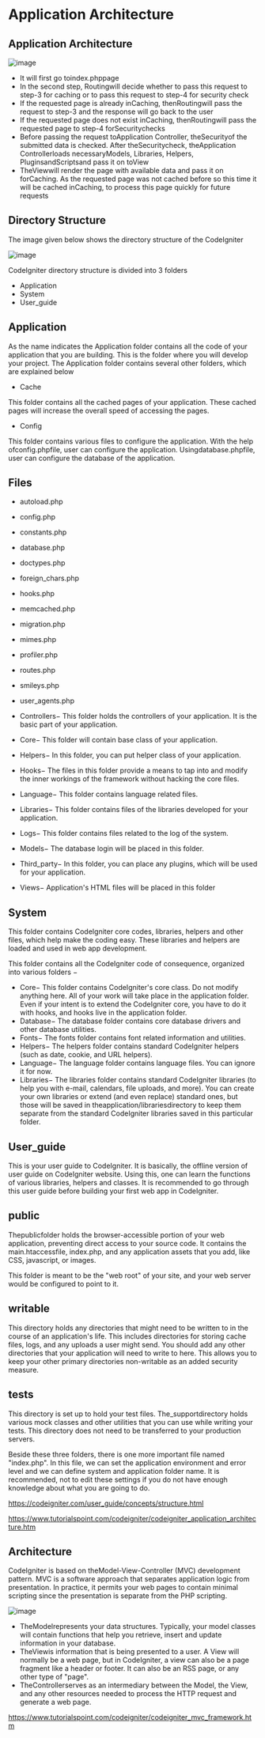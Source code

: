 # Application Architecture

## Application Architecture

![image](../../../media/CodeIgniter_Application-Architecture-image1.jpg)

- It will first go toindex.phppage
- In the second step, Routingwill decide whether to pass this request to step-3 for caching or to pass this request to step-4 for security check
- If the requested page is already inCaching, thenRoutingwill pass the request to step-3 and the response will go back to the user
- If the requested page does not exist inCaching, thenRoutingwill pass the requested page to step-4 forSecuritychecks
- Before passing the request toApplication Controller, theSecurityof the submitted data is checked. After theSecuritycheck, theApplication Controllerloads necessaryModels, Libraries, Helpers, PluginsandScriptsand pass it on toView
- TheViewwill render the page with available data and pass it on forCaching. As the requested page was not cached before so this time it will be cached inCaching, to process this page quickly for future requests

## Directory Structure

The image given below shows the directory structure of the CodeIgniter

![image](../../../media/CodeIgniter_Application-Architecture-image2.jpg)

CodeIgniter directory structure is divided into 3 folders

- Application
- System
- User_guide

## Application

As the name indicates the Application folder contains all the code of your application that you are building. This is the folder where you will develop your project. The Application folder contains several other folders, which are explained below

- Cache

This folder contains all the cached pages of your application. These cached pages will increase the overall speed of accessing the pages.

- Config

This folder contains various files to configure the application. With the help ofconfig.phpfile, user can configure the application. Usingdatabase.phpfile, user can configure the database of the application.

## Files

- autoload.php
- config.php
- constants.php
- database.php
- doctypes.php
- foreign_chars.php
- hooks.php
- memcached.php
- migration.php
- mimes.php
- profiler.php
- routes.php
- smileys.php
- user_agents.php

- Controllers− This folder holds the controllers of your application. It is the basic part of your application.
- Core− This folder will contain base class of your application.
- Helpers− In this folder, you can put helper class of your application.
- Hooks− The files in this folder provide a means to tap into and modify the inner workings of the framework without hacking the core files.
- Language− This folder contains language related files.
- Libraries− This folder contains files of the libraries developed for your application.
- Logs− This folder contains files related to the log of the system.
- Models− The database login will be placed in this folder.
- Third_party− In this folder, you can place any plugins, which will be used for your application.
- Views− Application's HTML files will be placed in this folder

## System

This folder contains CodeIgniter core codes, libraries, helpers and other files, which help make the coding easy. These libraries and helpers are loaded and used in web app development.

This folder contains all the CodeIgniter code of consequence, organized into various folders −

- Core− This folder contains CodeIgniter's core class. Do not modify anything here. All of your work will take place in the application folder. Even if your intent is to extend the CodeIgniter core, you have to do it with hooks, and hooks live in the application folder.
- Database− The database folder contains core database drivers and other database utilities.
- Fonts− The fonts folder contains font related information and utilities.
- Helpers− The helpers folder contains standard CodeIgniter helpers (such as date, cookie, and URL helpers).
- Language− The language folder contains language files. You can ignore it for now.
- Libraries− The libraries folder contains standard CodeIgniter libraries (to help you with e-mail, calendars, file uploads, and more). You can create your own libraries or extend (and even replace) standard ones, but those will be saved in theapplication/librariesdirectory to keep them separate from the standard CodeIgniter libraries saved in this particular folder.

## User_guide

This is your user guide to CodeIgniter. It is basically, the offline version of user guide on CodeIgniter website. Using this, one can learn the functions of various libraries, helpers and classes. It is recommended to go through this user guide before building your first web app in CodeIgniter.

## public

Thepublicfolder holds the browser-accessible portion of your web application, preventing direct access to your source code. It contains the main.htaccessfile, index.php, and any application assets that you add, like CSS, javascript, or images.

This folder is meant to be the "web root" of your site, and your web server would be configured to point to it.

## writable

This directory holds any directories that might need to be written to in the course of an application's life. This includes directories for storing cache files, logs, and any uploads a user might send. You should add any other directories that your application will need to write to here. This allows you to keep your other primary directories non-writable as an added security measure.

## tests

This directory is set up to hold your test files. The_supportdirectory holds various mock classes and other utilities that you can use while writing your tests. This directory does not need to be transferred to your production servers.

Beside these three folders, there is one more important file named "index.php". In this file, we can set the application environment and error level and we can define system and application folder name. It is recommended, not to edit these settings if you do not have enough knowledge about what you are going to do.

https://codeigniter.com/user_guide/concepts/structure.html

https://www.tutorialspoint.com/codeigniter/codeigniter_application_architecture.htm

## Architecture

CodeIgniter is based on theModel-View-Controller (MVC) development pattern. MVC is a software approach that separates application logic from presentation. In practice, it permits your web pages to contain minimal scripting since the presentation is separate from the PHP scripting.

![image](../../../media/CodeIgniter_Application-Architecture-image3.jpg)

- TheModelrepresents your data structures. Typically, your model classes will contain functions that help you retrieve, insert and update information in your database.
- TheViewis information that is being presented to a user. A View will normally be a web page, but in CodeIgniter, a view can also be a page fragment like a header or footer. It can also be an RSS page, or any other type of "page".
- TheControllerserves as an intermediary between the Model, the View, and any other resources needed to process the HTTP request and generate a web page.

https://www.tutorialspoint.com/codeigniter/codeigniter_mvc_framework.htm

